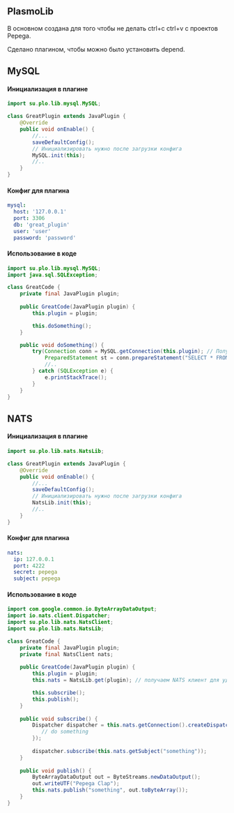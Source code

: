 ## PlasmoLib

В основном создана для того чтобы не делать ctrl+c ctrl+v с проектов Pepega.

Сделано плагином, чтобы можно было установить depend.

## MySQL
#### Инициализация в плагине

```java
import su.plo.lib.mysql.MySQL;

class GreatPlugin extends JavaPlugin {
    @Override
    public void onEnable() {
        //...
        saveDefaultConfig();
        // Инициализировать нужно после загрузки конфига
        MySQL.init(this);
        //..
    }
}
```
#### Конфиг для плагина
```yaml
mysql:
  host: '127.0.0.1'
  port: 3306
  db: 'great_plugin'
  user: 'user'
  password: 'password'
```
#### Использование в коде
```java
import su.plo.lib.mysql.MySQL;
import java.sql.SQLException;

class GreatCode {
    private final JavaPlugin plugin;
    
    public GreatCode(JavaPlugin plugin) {
        this.plugin = plugin;

        this.doSomething();
    }

    public void doSomething() {
        try(Connection conn = MySQL.getConnection(this.plugin); // Получаем MySQL подключение
            PreparedStatement st = conn.prepareStatement("SELECT * FROM pepega")) {
            //..
        } catch (SQLException e) {
            e.printStackTrace();
        }
    }
}
```
## NATS
#### Инициализация в плагине
```java
import su.plo.lib.nats.NatsLib;

class GreatPlugin extends JavaPlugin {
    @Override
    public void onEnable() {
        //...
        saveDefaultConfig();
        // Инициализировать нужно после загрузки конфига
        NatsLib.init(this);
        //..
    }
}
```
#### Конфиг для плагина
```yaml
nats:
  ip: 127.0.0.1
  port: 4222
  secret: pepega
  subject: pepega
```
#### Использование в коде
```java
import com.google.common.io.ByteArrayDataOutput;
import io.nats.client.Dispatcher;
import su.plo.lib.nats.NatsClient;
import su.plo.lib.nats.NatsLib;

class GreatCode {
    private final JavaPlugin plugin;
    private final NatsClient nats;
    
    public GreatCode(JavaPlugin plugin) {
        this.plugin = plugin;
        this.nats = NatsLib.get(plugin); // получаем NATS клиент для удобности

        this.subscribe();
        this.publish();
    }
    
    public void subscribe() {
        Dispatcher dispatcher = this.nats.getConnection().createDispatcher((msg) -> {
           // do something
        });
        
        dispatcher.subscribe(this.nats.getSubject("something"));
    }
    
    public void publish() {
        ByteArrayDataOutput out = ByteStreams.newDataOutput();
        out.writeUTF("Pepega Clap");
        this.nats.publish("something", out.toByteArray());
    }
}
```